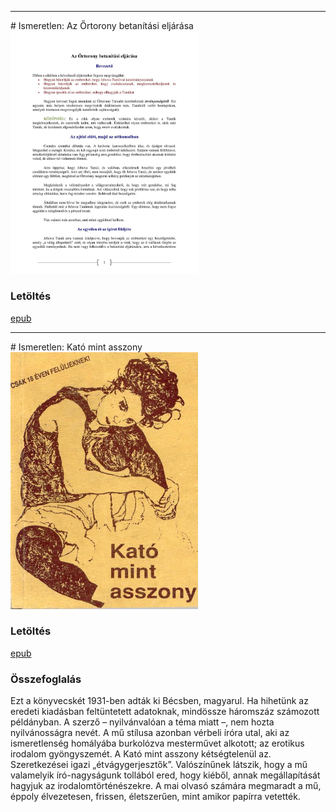 <hr/>
# <a name="id_156">Ismeretlen: Az Őrtorony betanítási eljárása </a>
<img src="https://github.com/BercziSandor/calibre_lib/raw/main/main/Ismeretlen/Az%20Ortorony%20betanitasi%20eljarasa%20%28156%29/cover.jpg" alt="cover" width="300"/>

### Letöltés
[epub](https://github.com/BercziSandor/calibre_lib/raw/main/main/Ismeretlen/Az%20Ortorony%20betanitasi%20eljarasa%20%28156%29/Az%20Ortorony%20betanitasi%20eljarasa%20-%20Ismeretlen.epub)

<hr/>
# <a name="id_472">Ismeretlen: Kató mint asszony </a>
<img src="https://github.com/BercziSandor/calibre_lib/raw/main/main/Ismeretlen/Kato%20mint%20asszony%20%28472%29/cover.jpg" alt="cover" width="300"/>

### Letöltés
[epub](https://github.com/BercziSandor/calibre_lib/raw/main/main/Ismeretlen/Kato%20mint%20asszony%20%28472%29/Kato%20mint%20asszony%20-%20Ismeretlen.epub)

### Összefoglalás
<p>Ezt a könyvecskét 1931-ben adták ki Bécsben, magyarul. Ha hihetünk az eredeti kiadásban feltüntetett adatoknak, mindössze háromszáz számozott példányban. A szerző – nyilvánvalóan a téma miatt –, nem hozta nyilvánosságra nevét. A mű stílusa azonban vérbeli íróra utal, aki az ismeretlenség homályába burkolózva mesterművet alkotott; az erotikus irodalom gyöngyszemét. A Kató mint asszony kétségtelenül az. Szeretkezései igazi „étvágygerjesztők”. Valószínűnek látszik, hogy a mű valamelyik író-nagyságunk tollából ered, hogy kiéből, annak megállapítását hagyjuk az irodalomtörténészekre. A mai olvasó számára megmaradt a mű, éppoly élvezetesen, frissen, életszerűen, mint amikor papírra vetették. </p>


